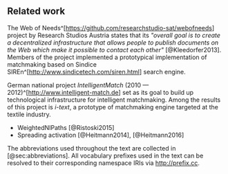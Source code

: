 ## Related work

The Web of Needs^[<https://github.com/researchstudio-sat/webofneeds>] project by Research Studios Austria states that its *"overall goal is to create a decentralized infrastructure that allows people to publish documents on the Web which make it possible to contact each other"* [@Kleedorfer2013].
Members of the project implemented a prototypical implementation of matchmaking based on Sindice SIREn^[<http://www.sindicetech.com/siren.html>] search engine.

German national project *IntelligentMatch* (2010 — 2012)^[<http://www.intelligent-match.de>] set as its goal to build up technological infrastructure for intelligent matchmaking.
Among the results of this project is *i-text*, a prototype of matchmaking engine targeted at the textile industry.

* WeightedNIPaths [@Ristoski2015]
* Spreading activation [@Heitmann2014], [@Heitmann2016]

<!--
Existing research was related mostly to web service discovery or e-commerce.

TODO: (much of related work can be lifted from D9a.1.1 and [@Necasky2014])
- Matchmaking via reasoning with description logics [@GonzalezCastillo2001], [@DiNoia2004], [@DiNoia2007]
- LOTED [@Valle2010]
- LOTED2 [@Distinto2016]: proposes matchmaking as future work
- PPROC [@MunozSoro2016] [@MunozSoro2015]
- 10ders Information Services^[<http://rd.10ders.net>]
- MOLDEAS: matchmaking via spreading activation [@AlvarezRodriguez2011], [@AlvarezRodriguez2012], [@AlvarezRodriguez2013]
- Euroalert [@Marin2013]
- Call for Anything (C4N) <http://vocab.deri.ie/c4n>
- GoodRelations (`gr:seeks`) [@Hepp2008] <http://wiki.goodrelations-vocabulary.org/Cookbook/Seeks>
  - Expects conceptual symmetry between demand and supply, since the object of `gr:seeks` is modelled as an ideal `gr:Offering`.
- Original matchmaking by Matej Snoha in PC Filing App [@Snoha2013]
- [@Salvadores2008]
- iSPARQL [@Kiefer2007]
- Web of Needs [@Kleedorfer2013], [@Kleedorfer2014], [@Kleedorfer2016], [@Friedrich2016]

Matchmaking dates back to 1990s (e.g., <https://www.ijcai.org/Proceedings/95-1/Papers/088.pdf>).
- Based e.g., on KQML
- Declarative forward-chaining rules

Description logics: query is formulated as a class of matches
- Matches tested via subsumption (or satisfiability of constraints)

Combination of logical and statistical inference delivers superior results when compared with matchmaking based only on logical inference.
-->

<!-- General note at the end of the introduction chapter -->

The abbreviations used throughout the text are collected in [@sec:abbreviations].
All vocabulary prefixes used in the text can be resolved to their corresponding namespace IRIs via <http://prefix.cc>.
